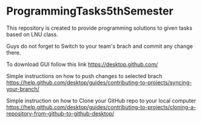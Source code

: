 # ProgrammingTasks5thSemester
This repository is created to provide programming solutions to given tasks based on LNU class.

Guys do not forget to Switch to your team's brach and commit any change there.

To download GUI follow this link https://desktop.github.com/

Simple instructions on how to push changes to selected brach https://help.github.com/desktop/guides/contributing-to-projects/syncing-your-branch/

Simple instruction on how to Clone your GitHub repo to your local computer https://help.github.com/desktop/guides/contributing-to-projects/cloning-a-repository-from-github-to-github-desktop/

